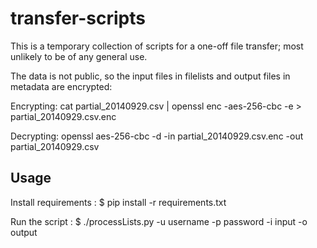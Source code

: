 transfer-scripts
================

This is a temporary collection of scripts for a one-off file transfer; most unlikely to be of any general use.

The data is not public, so the input files in filelists and output files in metadata are encrypted:

Encrypting:
cat partial_20140929.csv | openssl enc -aes-256-cbc -e > partial_20140929.csv.enc

Decrypting:
openssl aes-256-cbc -d -in partial_20140929.csv.enc -out partial_20140929.csv

Usage
-----
Install requirements :
$ pip install -r requirements.txt

Run the script :
$ ./processLists.py -u username -p password -i input -o output
